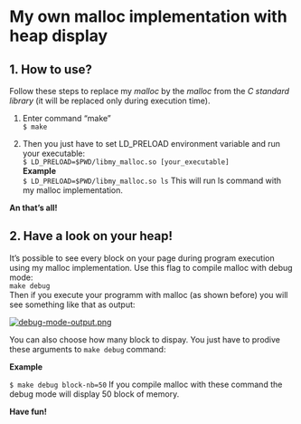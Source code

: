 # My own malloc implementation with heap display

## 1\. How to use?

Follow these steps to replace my *malloc* by the *malloc* from the *C standard library* (it will be replaced only during execution time).

1.  Enter command “make”  
    `$ make`
    
2.  Then you just have to set LD_PRELOAD environment variable and run your executable:  
    `$ LD_PRELOAD=$PWD/libmy_malloc.so [your_executable]`  
    **Example**  
    `$ LD_PRELOAD=$PWD/libmy_malloc.so ls` This will run ls command with my malloc implementation.
    

**An that’s all!**

## 2\. Have a look on your heap!

It’s possible to see every block on your page during program execution using my malloc implementation. Use this flag to compile malloc with debug mode:  
`make debug`  
Then if you execute your programm with malloc (as shown before) you will see something like that as output:

[![debug-mode-output.png](https://i.postimg.cc/s2Nx0T6S/debug-mode-output.png)](https://postimg.cc/hJVKX1qP)

You can also choose how many block to dispay. You just have to prodive these arguments to `make debug` command:

**Example**

`$ make debug block-nb=50` If you compile malloc with these command the debug mode will display 50 block of memory.  

**Have fun!**


